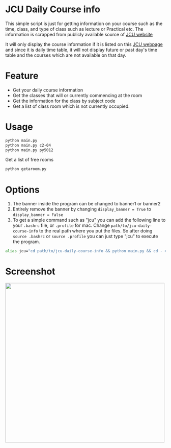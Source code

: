 # JCU Daily Course info


This simple script is just for getting information on your course such as the time, class, and type of class such as lecture or Practical etc. The information is scrapped from publicly available source of [JCU website](http://afm.jcu.edu.sg/JCU/InfoDisplay/DailyCourseInfoMain.aspx)

It will only display the course information if it is listed on this [JCU webpage](http://afm.jcu.edu.sg/JCU/InfoDisplay/DailyCourseInfoMain.aspx) and since it is daily time table, it will not display future or past day's time table and the courses which are not available on that day. 

Feature 
===

- Get your daily course information
- Get the classes that will or currently commencing at the room
- Get the information for the class by subject code
- Get a list of class room which is not currently occupied.


Usage
===

```sh
python main.py
python main.py c2-04 
python main.py py5012
```


Get a list of free rooms
```sh
python getaroom.py
```


Options
===
1. The banner inside the program can be changed to banner1 or banner2
2. Entirely remove the banner by changing `display_banner = True` to `display_banner = False`
3. To get a simple command such as "jcu" you can add the following line to your `.bashrc` file, or `.profile` for mac. Change `path/to/jcu-daily-course-info` to the real path where you put the files. So after doing `source .bashrc` or `source .profile` you can just type "jcu" to execute the program. 

```sh
alias jcu="cd path/to/jcu-daily-course-info && python main.py && cd - > /dev/null"
```

Screenshot
=====

<img src="http://i.imgur.com/mcV5hhd.png" height="500" />
